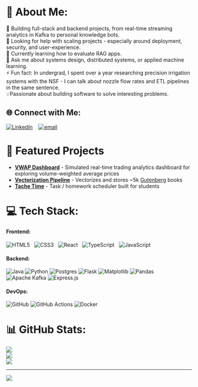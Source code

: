 # 💫 About Me:
🔭 Building full-stack and backend projects, from real-time streaming analytics in Kafka to personal knowledge bots.<br>🤝 Looking for help with scaling projects - especially around deployment, security, and user-experience.<br>🌱 Currently learning how to evaluate RAG apps.<br>💬 Ask me about systems design, distributed systems, or applied machine learning.<br>⚡ Fun fact: In undergrad, I spent over a year researching precision irrigation systems with the NSF - I can talk about nozzle flow rates and ETL pipelines in the same sentence.<br> 💡Passionate about building software to solve interesting problems.

## 🌐 Connect with Me:
[![LinkedIn](https://img.shields.io/badge/LinkedIn-%230077B5.svg?logo=linkedin&logoColor=white)](https://linkedin.com/in/https://www.linkedin.com/in/jack-young-jdydev/) &nbsp;&nbsp; [![email](https://img.shields.io/badge/Email-D14836?logo=gmail&logoColor=white)](mailto:jack.young.dev@gmail.com) 

# 📁 Featured Projects
- [**VWAP Dashboard**](https://github.com/dev-pigeon/kafka-vwap-dashboard) - Simulated real-time trading analytics dashboard for exploring volume-weighted average prices
- [**Vectorization Pipeline**](https://github.com/dev-pigeon/gutenberg-vectorization-pipeline) - Vectorizes and stores ~5k [Gutenberg](https://www.gutenberg.org/) books
- [**Tache Time**](https://github.com/dev-pigeon/tache-time) - Task / homework scheduler built for students

# 💻 Tech Stack:
#### Frontend:
![HTML5](https://img.shields.io/badge/html5-%23E34F26.svg?style=for-the-badge&logo=html5&logoColor=white) &nbsp; ![CSS3](https://img.shields.io/badge/css3-%231572B6.svg?style=for-the-badge&logo=css3&logoColor=white) &nbsp; ![React](https://img.shields.io/badge/react-%2320232a.svg?style=for-the-badge&logo=react&logoColor=%2361DAFB) &nbsp; ![TypeScript](https://img.shields.io/badge/typescript-%23007ACC.svg?style=for-the-badge&logo=typescript&logoColor=white) &nbsp; ![JavaScript](https://img.shields.io/badge/javascript-%23323330.svg?style=for-the-badge&logo=javascript&logoColor=%23F7DF1E)
#### Backend:
![Java](https://img.shields.io/badge/java-%23ED8B00.svg?style=for-the-badge&logo=openjdk&logoColor=white)   ![Python](https://img.shields.io/badge/python-3670A0?style=for-the-badge&logo=python&logoColor=ffdd54) ![Postgres](https://img.shields.io/badge/postgres-%23316192.svg?style=for-the-badge&logo=postgresql&logoColor=white) ![Flask](https://img.shields.io/badge/flask-%23000.svg?style=for-the-badge&logo=flask&logoColor=white) ![Matplotlib](https://img.shields.io/badge/Matplotlib-%23ffffff.svg?style=for-the-badge&logo=Matplotlib&logoColor=black) ![Pandas](https://img.shields.io/badge/pandas-%23150458.svg?style=for-the-badge&logo=pandas&logoColor=white) ![Apache Kafka](https://img.shields.io/badge/Apache%20Kafka-000?style=for-the-badge&logo=apachekafka) ![Express.js](https://img.shields.io/badge/express.js-%23404d59.svg?style=for-the-badge&logo=express&logoColor=%2361DAFB) 

#### DevOps:
![GitHub](https://img.shields.io/badge/github-%23121011.svg?style=for-the-badge&logo=github&logoColor=white) ![GitHub Actions](https://img.shields.io/badge/github%20actions-%232671E5.svg?style=for-the-badge&logo=githubactions&logoColor=white) ![Docker](https://img.shields.io/badge/docker-%230db7ed.svg?style=for-the-badge&logo=docker&logoColor=white)  


# 📊 GitHub Stats:
![](https://github-readme-stats.vercel.app/api?username=dev-pigeon&theme=tokyonight&hide_border=false&include_all_commits=false&count_private=true)<br/>
![](https://nirzak-streak-stats.vercel.app/?user=dev-pigeon&theme=tokyonight&hide_border=false)<br/>
![](https://github-readme-stats.vercel.app/api/top-langs/?username=dev-pigeon&theme=tokyonight&hide_border=false&include_all_commits=false&count_private=true&layout=compact)

---
[![](https://visitcount.itsvg.in/api?id=dev-pigeon&icon=0&color=0)](https://visitcount.itsvg.in)

<!-- Proudly created with GPRM ( https://gprm.itsvg.in ) -->
